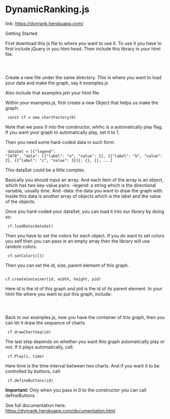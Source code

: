 # DynamicRanking.js
link: https://dynrank.herokuapp.com/

Getting Started
        <p>First download this js file to where you want to use it. To use it you have to first include jQuery in you
            html head.
            Then include this library in your html file.</p>
        <code> <script defer type="text/javascript" src="yourFolder/dynRank.js"></script> </code>
        <p>Create a new file under the same directory. This is where you want to load your data and make the graph,
            say it examples.js</p>
        <p>Also include that examples.jsin your html file.</p>
        <p>Within your examples.js, first create a new Object that helps us make the graph:</p>
        <code> const cf = new chartFactory(0)</code>
        <p> Note that we pass 0 into the constructor, whihc is a automatically play flag. If you want your graph to
            automatically play, set it to 1.
        </p>
        <p>Then you need some hard-coded data in such form:</p>
        <code> dataSet = [{"legend": "1970", "data": [{"label": "a", "value": 1}, {{"label": "b", "value": 2}, 
            {{"label": "c", "value": 3}]}, {}, {}, ...] </code>
        <p>This dataSet could be a little complex.</p> 
        <p> Basically you should input an array. And each item of the array 
            is an object, which has two key-value pairs: -legend: a string which is the directional variable, usually time.
            And -data: the data you want to draw the graph with. Inside this data is another array of objects which is the 
            label and the value of the objects. 
        </p>
        <p> Once you hard-coded your dataSet, you can load it into our library by doing so:</p>
        <code> cf.loadData(dataSet) </code>
        <p>Then you have to set the colors for each object. If you do want to set colors you self then you can pass in 
            an empty array then the library will use random colors.
        </p>
        <code> cf.setColors([]) </code>
        <p> Then you can set the id, size, parent element of this graph.</p>
        <code> cf.createContainer(id, width, height, pid) </code>
        <p> Here id is the id of this graph and pid is the id of its parent element. In your html file where you want 
            to put this graph, include:
        </p>
        <code> <div id=pid></div> </code>
        <p> Back to our examples.js, now you have the container of this graph, then you can let it draw the sequence of charts</p>
        <code> cf.drawChartSeq(id) </code>
        <p> The last step depends on whether you want this graph automatically play or not. If it plays automatically, call:</p>
        <code> cf.Play(i, time) </code>
        <p>Here time is the time interval between two charts. And if you want it to be controlled by buttons, call: </p>
        <code> cf.defineButtons(id) </code>
        <p><strong>Important:</strong> Only when you pass in 0 to the constructor you can call defineButtons</p>
        
 See full documentation here: https://dynrank.herokuapp.com/documentation.html
